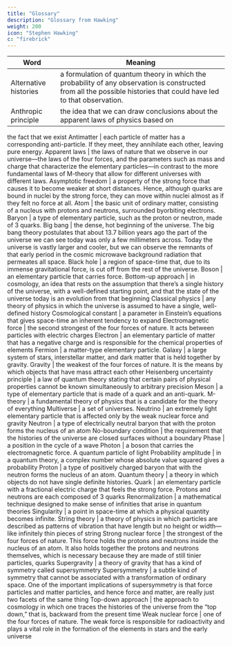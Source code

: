 ```yaml
---
title: "Glossary"
description: "Glossary from Hawking"
weight: 200
icon: "Stephen Hawking"
c: "firebrick"
---
```


Word | Meaning
--- | ---
Alternative histories | a formulation of quantum theory in which the probability of any observation is constructed from all the possible histories that could have led to that observation.
Anthropic principle | the idea that we can draw conclusions about the apparent laws of physics based on
the fact that we exist
Antimatter | each particle of matter has a corresponding anti-particle. If they meet, they annihilate each
other, leaving pure energy.
Apparent laws | the laws of nature that we observe in our universe—the laws of the four forces, and the
parameters such as mass and charge that characterize the elementary particles—in contrast to the more
fundamental laws of M-theory that allow for different universes with different laws.
Asymptotic freedom | a property of the strong force that causes it to become weaker at short distances. Hence, although quarks are bound in nuclei by the strong force, they can move within nuclei almost as if they felt no force at all.
Atom | the basic unit of ordinary matter, consisting of a nucleus with protons and neutrons, surrounded byorbiting electrons.
Baryon | a type of elementary particle, such as the proton or neutron, made of 3 quarks.
Big bang |  the dense, hot beginning of the universe. The big bang theory postulates that about 13.7 billion years ago the part of the universe we can see today was only a few millimeters across. Today the universe is vastly larger and cooler, but we can observe the remnants of that early period in the cosmic microwave background radiation that permeates all space.
Black hole | a region of space-time that, due to its immense gravitational force, is cut off from the rest of the universe.
Boson | an elementary particle that carries force.
Bottom-up approach | in cosmology, an idea that rests on the assumption that there’s a single history of the universe, with a well-defined starting point, and that the state of the universe today is an evolution from that beginning
Classical physics | any theory of physics in which the universe is assumed to have a single, well-defined history
Cosmological constant | a parameter in Einstein’s equations that gives space-time an inherent tendency to expand
Electromagnetic force | the second strongest of the four forces of nature. It acts between particles with electric charges
Electron | an elementary particle of matter that has a negative charge and is responsible for the chemical properties of elements
Fermion | a matter-type elementary particle.
Galaxy | a large system of stars, interstellar matter, and dark matter that is held together by gravity.
Gravity | the weakest of the four forces of nature. It is the means by which objects that have mass attract each other
Heisenberg uncertainty principle | a law of quantum theory stating that certain pairs of physical properties cannot be known simultaneously to arbitrary precision
Meson | a type of elementary particle that is made of a quark and an anti-quark.
M-theory | a fundamental theory of physics that is a candidate for the theory of everything
Multiverse | a set of universes.
Neutrino | an extremely light elementary particle that is affected only by the weak nuclear force and gravity
Neutron | a type of electrically neutral baryon that with the proton forms the nucleus of an atom
No-boundary condition | the requirement that the histories of the universe are closed surfaces without a boundary
Phase | a position in the cycle of a wave
Photon | a boson that carries the electromagnetic force. A quantum particle of light
Probability amplitude | in a quantum theory, a complex number whose absolute value squared gives a probability
Proton |  a type of positively charged baryon that with the neutron forms the nucleus of an atom.
Quantum theory | a theory in which objects do not have single definite histories.
Quark | an elementary particle with a fractional electric charge that feels the strong force. Protons and neutrons are each composed of 3 quarks
Renormalization | a mathematical technique designed to make sense of infinities that arise in quantum theories
Singularity | a point in space-time at which a physical quantity becomes infinite.
String theory | a theory of physics in which particles are described as patterns of vibration that have length but no height or width—like infinitely thin pieces of string
Strong nuclear force | the strongest of the four forces of nature. This force holds the protons and neutrons inside the nucleus of an atom. It also holds together the protons and neutrons themselves, which is necessary because they are made of still tinier particles, quarks
Supergravity | a theory of gravity that has a kind of symmetry called supersymmetry
Supersymmetry | a subtle kind of symmetry that cannot be associated with a transformation of ordinary space. One of the important implications of supersymmetry is that force particles and matter particles, and hence force and matter, are really just two facets of the same thing
Top-down approach | the approach to cosmology in which one traces the histories of the universe from the “top down,” that is, backward from the present time
Weak nuclear force | one of the four forces of nature. The weak force is responsible for radioactivity and plays a vital role in the formation of the elements in stars and the early universe


<!-- THE UNIVERSE HAS A DESIGN, and so does a book. But unlike the universe, a book does not appear
spontaneously from nothing. A book requires a creator, and that role does not fall solely on the shoulders
of its authors. So first and foremost we’d like to acknowledge and thank our editors, Beth Rashbaum and
Ann Harris, for their near-infinite patience. They were our students when we required students, our
teachers when we required teachers, and our prodders when we required prodding. They stuck with the
manuscript, and did it in good cheer, whether the discussion centered around the placement of a comma or
the impossibility of embedding a negative curvature surface axisymmetrically in flat space. We’d also like
to thank Mark Hillery, who kindly read much of the manuscript and provided valuable input; Carole
Lowenstein, who did so much to help with the interior design; David Stevenson, who guided the cover to
completion; and Loren Noveck, whose attention to detail has saved us from some typos we would not like
to have seen committed to print. To Peter Bollinger: much gratitude for bringing art to science in your
illustrations, and for your diligence in ensuring the accuracy of every detail. And to Sidney Harris: Thank
you for your wonderful cartoons, and your great sensitivity to the issues facing scientists. In another
universe, you could have been a physicist. We are also grateful to our agents, Al Zuckerman and Susan
Ginsburg, for their support and encouragement. If there are two messages they consistently provided, they
were “It’s time to finish the book already,” and “Don’t worry about when you’ll finish, you’ll get there
eventually.” They were wise enough to know when to say which. And finally, our thanks to Stephen’s
personal assistant, Judith Croasdell; his computer aide, Sam Blackburn; and Joan Godwin. They provided
not just moral support, but practical and technical support without which we could not have written this
book. Moreover, they always knew where to find the best pubs.
 -->
